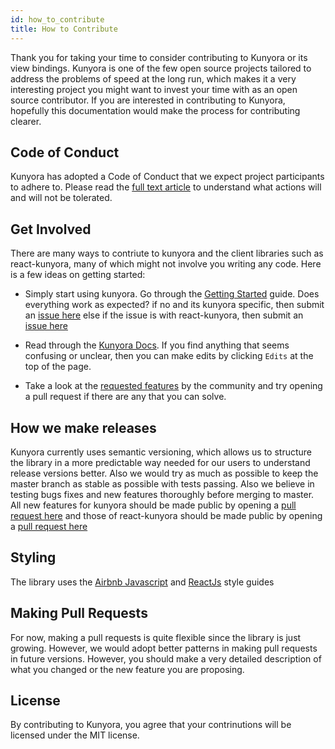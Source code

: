 ```yaml
---
id: how_to_contribute
title: How to Contribute
---
```


Thank you for taking your time to consider contributing to Kunyora or its view bindings. Kunyora is one of the few open source projects tailored to address the problems of speed at the long run, which makes it a very interesting project you might want to invest your time with as an open source contributor. If you are interested in contributing to Kunyora, hopefully this documentation would make the process for contributing clearer.

## Code of Conduct

Kunyora has adopted a Code of Conduct that we expect project participants to adhere to. Please read the [full text article](https://github.com/kunyora/react-kunyora/blob/master/CODE_OF_CONDUCT.md) to understand what actions will and will not be tolerated.

## Get Involved

There are many ways to contriute to kunyora and the client libraries such as react-kunyora, many of which might not involve you writing any code. Here is a few ideas on getting started:

* Simply start using kunyora. Go through the [Getting Started](getting_started.md) guide. Does everything work as expected? if no and its kunyora specific, then submit an [issue here](https://github.com/kunyora/kunyora/issues) else if the issue is with react-kunyora, then submit an [issue here](https://github.com/kunyora/react-kunyora/issues)

* Read through the [Kunyora Docs](https://kunyora.github.io/kunyora). If you find anything that seems confusing or unclear, then you can make edits by clicking `Edits` at the top of the page.

* Take a look at the [requested features](todos.md) by the community and try opening a pull request if there are any that you can solve.

## How we make releases

Kunyora currently uses semantic versioning, which allows us to structure the library in a more predictable way needed for our users to understand release versions better. Also we would try as much as possible to keep the master branch as stable as possible with tests passing. Also we believe in testing bugs fixes and new features thoroughly before merging to master. All new features for kunyora should be made public by opening a [pull request here](https://github.com/kunyora/kunyora/pulls) and those of react-kunyora should be made public by opening a [pull request here](https://github.com/kunyora/react-kunyora/pulls)

## Styling

The library uses the [Airbnb Javascript](<(https://github.com/airbnb/javascript/blob/master/README.md)>) and [ReactJs](https://github.com/airbnb/javascript/blob/master/react/README.md) style guides

## Making Pull Requests

For now, making a pull requests is quite flexible since the library is just growing. However, we would adopt better patterns in making pull requests in future versions. However, you should make a very detailed description of what you changed or the new feature you are proposing.

## License

By contributing to Kunyora, you agree that your contrinutions will be licensed under the MIT license.
